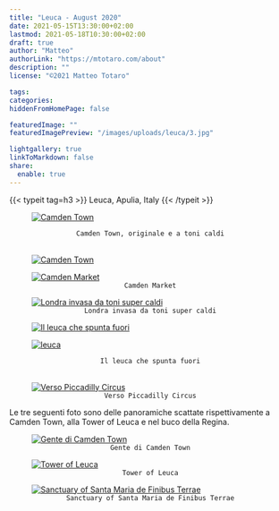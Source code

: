 ```yaml
---
title: "Leuca - August 2020"
date: 2021-05-15T13:30:00+02:00
lastmod: 2021-05-18T10:30:00+02:00
draft: true
author: "Matteo"
authorLink: "https://mtotaro.com/about"
description: ""
license: "©2021 Matteo Totaro"

tags:
categories:
hiddenFromHomePage: false

featuredImage: ""
featuredImagePreview: "/images/uploads/leuca/3.jpg"

lightgallery: true
linkToMarkdown: false
share:
  enable: true
---
```


<div class="container-fluid">
    <div class="ratio-box fade-box">
        <div class="col-md-8 col-md-push-2 no-padding-left" >
          {{< typeit tag=h3 >}} Leuca, Apulia, Italy {{< /typeit >}}
          <p></p>
            <figure>
                <a class="lightgallery" 
                   href=/images/uploads/leuca/3HD.jpg
                   title="Camden Town"
                   data-thumbnail=/images/uploads/leuca/3.jpg
                   data-sub-html="Camden Town">
                      <img class="lazyload blur-up"
                           src=/svg/loading/normal.svg
                           data-src=/images/uploads/leuca/3HD.jpg
                           data-sizes=auto
                           alt="Camden Town"></a>
                      </figure>
      <figcaption class=image-caption style="text-align:center">
          <code>Camden Town, originale e a toni caldi</code>
      </figcaption><br>
          <figure>
              <a class="lightgallery" 
                    href=/images/uploads/leuca/4HD.jpg
                    title="Camden Town"
                    data-thumbnail=/images/uploads/leuca/4.jpg
                    data-sub-html="Camden Town">
                      <img class="lazyload blur-up"
                           src=/svg/loading/normal.svg
                           data-src=/images/uploads/leuca/4HD.jpg
                           data-sizes=auto
                           alt="Camden Town"></a>
          </figure>
          <figure>
            <a class="lightgallery" 
                  href=/images/uploads/leuca/6HD.jpg
                  title="Camden Market"
                  data-thumbnail=/images/uploads/leuca/6.jpg
                  data-sub-html="Camden Market">
                  <img class="lazyload blur-up"
                      src=/svg/loading/normal.svg
                      data-src=/images/uploads/leuca/6HD.jpg
                      data-sizes=auto
                      alt="Camden Market"></a>
              <figcaption class=image-caption style="text-align:center">
                <code>Camden Market</code>
              </figcaption>
        </figure>
        </div>
        <figure>
          <a class="lightgallery" 
                  href=/images/uploads/leuca/7HD.jpg
                  title="Londra invasa da toni super caldi"
                  data-thumbnail=/images/uploads/leuca/7.jpg
                  data-sub-html="Londra invasa da toni super caldi">
                  <img class="lazyload blur-up"
                       src=/svg/loading/normal.svg
                       data-src=/images/uploads/leuca/7HD.jpg
                       data-sizes=auto
                       alt="Londra invasa da toni super caldi"></a>
              <figcaption class=image-caption style="text-align:center">
                <code>Londra invasa da toni super caldi</code>
              </figcaption>
          </figure>
      <div class="row">
            <div class="scroll-view">
              <div class="scroll-doc">
                <div class="scroll-item">
                  <div class="thumbnail">
                    <figure>
                      <a class="lightgallery" 
                              href=/images/uploads/leuca/8HD.jpg
                              title="Il leuca che spunta fuori"
                              data-thumbnail=/images/uploads/leuca/8.jpg
                              data-sub-html="Il leuca che spunta fuori">
                              <img class="lazyload blur-up"
                                  src=/svg/loading/normal.svg
                                  data-src=/images/uploads/leuca/8HD.jpg
                                  data-sizes=auto
                                  alt="Il leuca che spunta fuori"></a>
                    </figure>
                  </div>
                </div>
                <div class="scroll-item">
                    <div class="thumbnail">
                      <figure>
                        <a class="lightgallery" 
                                href=/images/uploads/leuca/1HD.jpg
                                title="leuca"
                                data-thumbnail=/images/uploads/leuca/1.jpg
                                data-sub-html="leuca">
                                <img class="lazyload blur-up"
                                    src=/svg/loading/normal.svg
                                    data-src=/images/uploads/leuca/1HD.jpg
                                    data-sizes=auto
                                    alt="leuca"></a>
                      </figure>
                    </div>
                </div>
            </div>
        </div>
      </div>
      <figcaption class=image-caption style="text-align:center">
          <code>Il leuca che spunta fuori</code>
      </figcaption><br>
        <figure>
          <a class="lightgallery" 
                  href=/images/uploads/leuca/9.jpg
                  title="Verso Piccadilly Circus"
                  data-thumbnail=/images/uploads/leuca/9.jpg
                  data-sub-html="Verso Piccadilly Circus">
                  <img class="lazyload blur-up"
                      src=/svg/loading/normal.svg
                      data-src=/images/uploads/leuca/9.jpg
                      data-sizes=auto
                      alt="Verso Piccadilly Circus"></a>
              <figcaption class=image-caption style="text-align:center">
                 <code>Verso Piccadilly Circus</code>
              </figcaption>
        </figure>
        <div class="col-md-8 col-md-push-2 no-padding-left" >
          <p>Le tre seguenti foto sono delle panoramiche scattate rispettivamente a Camden Town, alla Tower of Leuca e nel buco della Regina.</p>
        </div>
        <figure>
          <a class="lightgallery" 
                  href=/images/uploads/leuca/5HD.jpg
                  title="Gente di Camden Town"
                  data-thumbnail=/images/uploads/leuca/5.jpg
                  data-sub-html="Gente di Camden Town">
                  <img class="lazyload blur-up"
                      src=/svg/loading/normal.svg
                      data-src=/images/uploads/leuca/5HD.jpg
                      data-sizes=auto
                      alt="Gente di Camden Town"></a>
              <figcaption class=image-caption style="text-align:center">
                <code>Gente di Camden Town</code>
              </figcaption>
        </figure>
        <figure>
          <a class="lightgallery" 
                  href=/images/uploads/leuca/10HD.jpg
                  title="Tower of Leuca"
                  data-thumbnail=/images/uploads/leuca/10.jpg
                  data-sub-html="Tower of Leuca">
                  <img class="lazyload blur-up"
                      src=/svg/loading/normal.svg
                      data-src=/images/uploads/leuca/10HD.jpg
                      data-sizes=auto
                      alt="Tower of Leuca"></a>
              <figcaption class=image-caption style="text-align:center">
                  <code>Tower of Leuca</code>
              </figcaption>
        </figure>
        <div class="col-md-8 col-md-push-2 no-padding-left" >
          <p></p>
        </div>
        <figure>
          <a class="lightgallery" 
                  href=/images/uploads/leuca/2.jpg
                  title="Sanctuary of Santa Maria de Finibus Terrae"
                  data-thumbnail=/images/uploads/leuca/2.jpg
                  data-sub-html="Sanctuary of Santa Maria de Finibus Terrae">
                  <img class="lazyload blur-up"
                      src=/svg/loading/normal.svg
                      data-src=/images/uploads/leuca/2.jpg
                      data-sizes=auto
                      alt="Sanctuary of Santa Maria de Finibus Terrae"></a>
              <figcaption class=image-caption style="text-align:center">
                  <code>Sanctuary of Santa Maria de Finibus Terrae</code>
              </figcaption>
        </figure>
        <div class="col-md-8 col-md-push-2 no-padding-left" >
          <p> </p>
        </div>
    </div>
 </div>